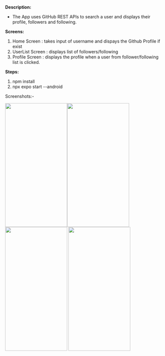 <strong>Description:</strong>

- The App uses GitHub REST APIs to search a user and displays their profile, followers and following. 

<strong>Screens:</strong>
1) Home Screen : takes input of username and dispays the Github Profile if exist
2) UserList Screen : displays list of followers/following
3) Profile Screen : displays the profile when a user from follower/following list is clicked.

<strong>Steps:</strong>
1) npm install
2) npx expo start --android


Screenshots:- 
<div>
<img src="https://user-images.githubusercontent.com/11418936/220246641-939fbccd-7fcb-4bd1-8214-a7f1c6af5d16.png" width="200" height="400"><img src="https://user-images.githubusercontent.com/11418936/220246642-7d6ffdea-114c-4c9a-a7cd-b59ef8972902.png" width="200" height="400">
<img src="https://user-images.githubusercontent.com/11418936/220246639-ee204041-2382-4a30-a581-176729767c02.png" width="200" height="400"> 
<img src="https://user-images.githubusercontent.com/11418936/220246640-b241167e-1f20-4095-92b2-6ad161835415.png" width="200" height="400">
</div>
